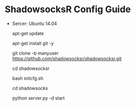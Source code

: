 # ShadowsocksR Config Guide

* Sercer: Ubuntu 14.04

    apt-get update
    
    apt-get install git -y
    
    git clone -b manyuser https://github.com/shadowsocksr/shadowsocksr.git
    
    cd shadowsocksr
    
    bash initcfg.sh
    
    cd shadowsocks
    
    python server.py -d start
